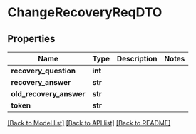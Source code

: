 # ChangeRecoveryReqDTO

## Properties
Name | Type | Description | Notes
------------ | ------------- | ------------- | -------------
**recovery_question** | **int** |  | 
**recovery_answer** | **str** |  | 
**old_recovery_answer** | **str** |  | 
**token** | **str** |  | 

[[Back to Model list]](../README.md#documentation-for-models) [[Back to API list]](../README.md#documentation-for-api-endpoints) [[Back to README]](../README.md)


